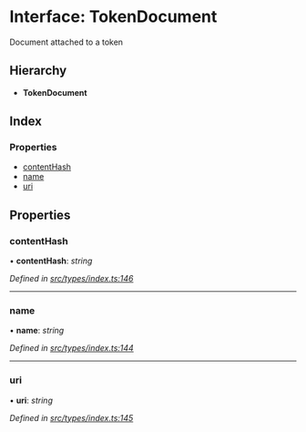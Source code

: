 # Interface: TokenDocument

Document attached to a token

## Hierarchy

* **TokenDocument**

## Index

### Properties

* [contentHash](_src_types_index_.tokendocument.md#contenthash)
* [name](_src_types_index_.tokendocument.md#name)
* [uri](_src_types_index_.tokendocument.md#uri)

## Properties

###  contentHash

• **contentHash**: *string*

*Defined in [src/types/index.ts:146](https://github.com/PolymathNetwork/polymesh-sdk/blob/2aa4a44/src/types/index.ts#L146)*

___

###  name

• **name**: *string*

*Defined in [src/types/index.ts:144](https://github.com/PolymathNetwork/polymesh-sdk/blob/2aa4a44/src/types/index.ts#L144)*

___

###  uri

• **uri**: *string*

*Defined in [src/types/index.ts:145](https://github.com/PolymathNetwork/polymesh-sdk/blob/2aa4a44/src/types/index.ts#L145)*
